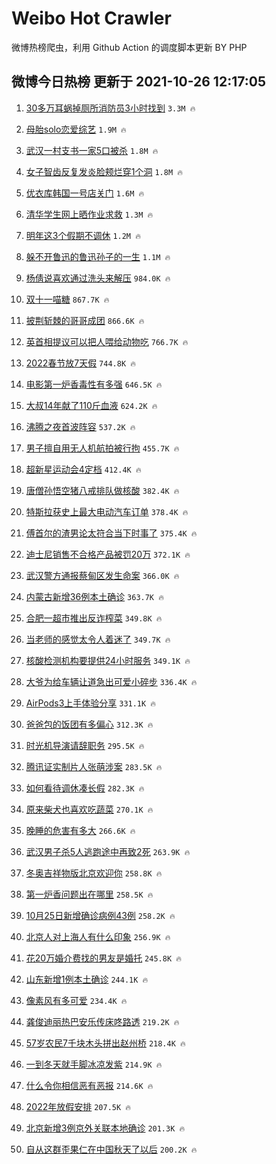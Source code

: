 # Weibo Hot Crawler 



微博热榜爬虫，利用 Github Action 的调度脚本更新 BY PHP 


## 微博今日热榜 更新于 2021-10-26 12:17:05 
1. [30多万耳蜗掉厕所消防员3小时找到](https://s.weibo.com/weibo?q=%2330%E5%A4%9A%E4%B8%87%E8%80%B3%E8%9C%97%E6%8E%89%E5%8E%95%E6%89%80%E6%B6%88%E9%98%B2%E5%91%983%E5%B0%8F%E6%97%B6%E6%89%BE%E5%88%B0%23&Refer=top) `3.3M 🔥` 

1. [母胎solo恋爱综艺](https://s.weibo.com/weibo?q=%23%E6%AF%8D%E8%83%8Esolo%E6%81%8B%E7%88%B1%E7%BB%BC%E8%89%BA%23&Refer=top) `1.9M 🔥` 

1. [武汉一村支书一家5口被杀](https://s.weibo.com/weibo?q=%23%E6%AD%A6%E6%B1%89%E4%B8%80%E6%9D%91%E6%94%AF%E4%B9%A6%E4%B8%80%E5%AE%B65%E5%8F%A3%E8%A2%AB%E6%9D%80%23&Refer=top) `1.8M 🔥` 

1. [女子智齿反复发炎脸颊烂穿1个洞](https://s.weibo.com/weibo?q=%23%E5%A5%B3%E5%AD%90%E6%99%BA%E9%BD%BF%E5%8F%8D%E5%A4%8D%E5%8F%91%E7%82%8E%E8%84%B8%E9%A2%8A%E7%83%82%E7%A9%BF1%E4%B8%AA%E6%B4%9E%23&Refer=top) `1.8M 🔥` 

1. [优衣库韩国一号店关门](https://s.weibo.com/weibo?q=%23%E4%BC%98%E8%A1%A3%E5%BA%93%E9%9F%A9%E5%9B%BD%E4%B8%80%E5%8F%B7%E5%BA%97%E5%85%B3%E9%97%A8%23&Refer=top) `1.6M 🔥` 

1. [清华学生网上晒作业求救](https://s.weibo.com/weibo?q=%23%E6%B8%85%E5%8D%8E%E5%AD%A6%E7%94%9F%E7%BD%91%E4%B8%8A%E6%99%92%E4%BD%9C%E4%B8%9A%E6%B1%82%E6%95%91%23&Refer=top) `1.3M 🔥` 

1. [明年这3个假期不调休](https://s.weibo.com/weibo?q=%23%E6%98%8E%E5%B9%B4%E8%BF%993%E4%B8%AA%E5%81%87%E6%9C%9F%E4%B8%8D%E8%B0%83%E4%BC%91%23&Refer=top) `1.2M 🔥` 

1. [躲不开鲁迅的鲁迅孙子的一生](https://s.weibo.com/weibo?q=%23%E8%BA%B2%E4%B8%8D%E5%BC%80%E9%B2%81%E8%BF%85%E7%9A%84%E9%B2%81%E8%BF%85%E5%AD%99%E5%AD%90%E7%9A%84%E4%B8%80%E7%94%9F%23&Refer=top) `1.1M 🔥` 

1. [杨倩说喜欢通过洗头来解压](https://s.weibo.com/weibo?q=%23%E6%9D%A8%E5%80%A9%E8%AF%B4%E5%96%9C%E6%AC%A2%E9%80%9A%E8%BF%87%E6%B4%97%E5%A4%B4%E6%9D%A5%E8%A7%A3%E5%8E%8B%23&Refer=top) `984.0K 🔥` 

1. [双十一喵糖](https://s.weibo.com/weibo?q=%23%E5%8F%8C%E5%8D%81%E4%B8%80%E5%96%B5%E7%B3%96%23&Refer=top) `867.7K 🔥` 

1. [披荆斩棘的哥哥成团](https://s.weibo.com/weibo?q=%23%E6%8A%AB%E8%8D%86%E6%96%A9%E6%A3%98%E7%9A%84%E5%93%A5%E5%93%A5%E6%88%90%E5%9B%A2%23&Refer=top) `866.6K 🔥` 

1. [英首相提议可以把人喂给动物吃](https://s.weibo.com/weibo?q=%23%E8%8B%B1%E9%A6%96%E7%9B%B8%E6%8F%90%E8%AE%AE%E5%8F%AF%E4%BB%A5%E6%8A%8A%E4%BA%BA%E5%96%82%E7%BB%99%E5%8A%A8%E7%89%A9%E5%90%83%23&Refer=top) `766.7K 🔥` 

1. [2022春节放7天假](https://s.weibo.com/weibo?q=%232022%E6%98%A5%E8%8A%82%E6%94%BE7%E5%A4%A9%E5%81%87%23&Refer=top) `744.8K 🔥` 

1. [电影第一炉香毒性有多强](https://s.weibo.com/weibo?q=%23%E7%94%B5%E5%BD%B1%E7%AC%AC%E4%B8%80%E7%82%89%E9%A6%99%E6%AF%92%E6%80%A7%E6%9C%89%E5%A4%9A%E5%BC%BA%23&Refer=top) `646.5K 🔥` 

1. [大叔14年献了110斤血液](https://s.weibo.com/weibo?q=%23%E5%A4%A7%E5%8F%9414%E5%B9%B4%E7%8C%AE%E4%BA%86110%E6%96%A4%E8%A1%80%E6%B6%B2%23&Refer=top) `624.2K 🔥` 

1. [沸腾之夜首波阵容](https://s.weibo.com/weibo?q=%23%E6%B2%B8%E8%85%BE%E4%B9%8B%E5%A4%9C%E9%A6%96%E6%B3%A2%E9%98%B5%E5%AE%B9%23&Refer=top) `537.2K 🔥` 

1. [男子擅自用无人机航拍被行拘](https://s.weibo.com/weibo?q=%23%E7%94%B7%E5%AD%90%E6%93%85%E8%87%AA%E7%94%A8%E6%97%A0%E4%BA%BA%E6%9C%BA%E8%88%AA%E6%8B%8D%E8%A2%AB%E8%A1%8C%E6%8B%98%23&Refer=top) `455.7K 🔥` 

1. [超新星运动会4定档](https://s.weibo.com/weibo?q=%23%E8%B6%85%E6%96%B0%E6%98%9F%E8%BF%90%E5%8A%A8%E4%BC%9A4%E5%AE%9A%E6%A1%A3%23&Refer=top) `412.4K 🔥` 

1. [唐僧孙悟空猪八戒排队做核酸](https://s.weibo.com/weibo?q=%23%E5%94%90%E5%83%A7%E5%AD%99%E6%82%9F%E7%A9%BA%E7%8C%AA%E5%85%AB%E6%88%92%E6%8E%92%E9%98%9F%E5%81%9A%E6%A0%B8%E9%85%B8%23&Refer=top) `382.4K 🔥` 

1. [特斯拉获史上最大电动汽车订单](https://s.weibo.com/weibo?q=%23%E7%89%B9%E6%96%AF%E6%8B%89%E8%8E%B7%E5%8F%B2%E4%B8%8A%E6%9C%80%E5%A4%A7%E7%94%B5%E5%8A%A8%E6%B1%BD%E8%BD%A6%E8%AE%A2%E5%8D%95%23&Refer=top) `378.4K 🔥` 

1. [傅首尔的渣男论太符合当下时事了](https://s.weibo.com/weibo?q=%23%E5%82%85%E9%A6%96%E5%B0%94%E7%9A%84%E6%B8%A3%E7%94%B7%E8%AE%BA%E5%A4%AA%E7%AC%A6%E5%90%88%E5%BD%93%E4%B8%8B%E6%97%B6%E4%BA%8B%E4%BA%86%23&Refer=top) `375.4K 🔥` 

1. [迪士尼销售不合格产品被罚20万](https://s.weibo.com/weibo?q=%23%E8%BF%AA%E5%A3%AB%E5%B0%BC%E9%94%80%E5%94%AE%E4%B8%8D%E5%90%88%E6%A0%BC%E4%BA%A7%E5%93%81%E8%A2%AB%E7%BD%9A20%E4%B8%87%23&Refer=top) `372.1K 🔥` 

1. [武汉警方通报蔡甸区发生命案](https://s.weibo.com/weibo?q=%23%E6%AD%A6%E6%B1%89%E8%AD%A6%E6%96%B9%E9%80%9A%E6%8A%A5%E8%94%A1%E7%94%B8%E5%8C%BA%E5%8F%91%E7%94%9F%E5%91%BD%E6%A1%88%23&Refer=top) `366.0K 🔥` 

1. [内蒙古新增36例本土确诊](https://s.weibo.com/weibo?q=%23%E5%86%85%E8%92%99%E5%8F%A4%E6%96%B0%E5%A2%9E36%E4%BE%8B%E6%9C%AC%E5%9C%9F%E7%A1%AE%E8%AF%8A%23&Refer=top) `363.7K 🔥` 

1. [合肥一超市推出反诈榨菜](https://s.weibo.com/weibo?q=%23%E5%90%88%E8%82%A5%E4%B8%80%E8%B6%85%E5%B8%82%E6%8E%A8%E5%87%BA%E5%8F%8D%E8%AF%88%E6%A6%A8%E8%8F%9C%23&Refer=top) `349.8K 🔥` 

1. [当老师的感觉太令人着迷了](https://s.weibo.com/weibo?q=%23%E5%BD%93%E8%80%81%E5%B8%88%E7%9A%84%E6%84%9F%E8%A7%89%E5%A4%AA%E4%BB%A4%E4%BA%BA%E7%9D%80%E8%BF%B7%E4%BA%86%23&Refer=top) `349.7K 🔥` 

1. [核酸检测机构要提供24小时服务](https://s.weibo.com/weibo?q=%23%E6%A0%B8%E9%85%B8%E6%A3%80%E6%B5%8B%E6%9C%BA%E6%9E%84%E8%A6%81%E6%8F%90%E4%BE%9B24%E5%B0%8F%E6%97%B6%E6%9C%8D%E5%8A%A1%23&Refer=top) `349.1K 🔥` 

1. [大爷为给车辆让道急出可爱小碎步](https://s.weibo.com/weibo?q=%23%E5%A4%A7%E7%88%B7%E4%B8%BA%E7%BB%99%E8%BD%A6%E8%BE%86%E8%AE%A9%E9%81%93%E6%80%A5%E5%87%BA%E5%8F%AF%E7%88%B1%E5%B0%8F%E7%A2%8E%E6%AD%A5%23&Refer=top) `336.4K 🔥` 

1. [AirPods3上手体验分享](https://s.weibo.com/weibo?q=AirPods3%E4%B8%8A%E6%89%8B%E4%BD%93%E9%AA%8C%E5%88%86%E4%BA%AB&Refer=top) `331.1K 🔥` 

1. [爸爸包的饭团有多偏心](https://s.weibo.com/weibo?q=%23%E7%88%B8%E7%88%B8%E5%8C%85%E7%9A%84%E9%A5%AD%E5%9B%A2%E6%9C%89%E5%A4%9A%E5%81%8F%E5%BF%83%23&Refer=top) `312.3K 🔥` 

1. [时光机导演请辞职务](https://s.weibo.com/weibo?q=%23%E6%97%B6%E5%85%89%E6%9C%BA%E5%AF%BC%E6%BC%94%E8%AF%B7%E8%BE%9E%E8%81%8C%E5%8A%A1%23&Refer=top) `295.5K 🔥` 

1. [腾讯证实制片人张萌涉案](https://s.weibo.com/weibo?q=%23%E8%85%BE%E8%AE%AF%E8%AF%81%E5%AE%9E%E5%88%B6%E7%89%87%E4%BA%BA%E5%BC%A0%E8%90%8C%E6%B6%89%E6%A1%88%23&Refer=top) `283.5K 🔥` 

1. [如何看待调休凑长假](https://s.weibo.com/weibo?q=%23%E5%A6%82%E4%BD%95%E7%9C%8B%E5%BE%85%E8%B0%83%E4%BC%91%E5%87%91%E9%95%BF%E5%81%87%23&Refer=top) `282.3K 🔥` 

1. [原来柴犬也喜欢吃蔬菜](https://s.weibo.com/weibo?q=%23%E5%8E%9F%E6%9D%A5%E6%9F%B4%E7%8A%AC%E4%B9%9F%E5%96%9C%E6%AC%A2%E5%90%83%E8%94%AC%E8%8F%9C%23&Refer=top) `270.1K 🔥` 

1. [晚睡的危害有多大](https://s.weibo.com/weibo?q=%23%E6%99%9A%E7%9D%A1%E7%9A%84%E5%8D%B1%E5%AE%B3%E6%9C%89%E5%A4%9A%E5%A4%A7%23&Refer=top) `266.6K 🔥` 

1. [武汉男子杀5人逃跑途中再致2死](https://s.weibo.com/weibo?q=%23%E6%AD%A6%E6%B1%89%E7%94%B7%E5%AD%90%E6%9D%805%E4%BA%BA%E9%80%83%E8%B7%91%E9%80%94%E4%B8%AD%E5%86%8D%E8%87%B42%E6%AD%BB%23&Refer=top) `263.9K 🔥` 

1. [冬奥吉祥物版北京欢迎你](https://s.weibo.com/weibo?q=%23%E5%86%AC%E5%A5%A5%E5%90%89%E7%A5%A5%E7%89%A9%E7%89%88%E5%8C%97%E4%BA%AC%E6%AC%A2%E8%BF%8E%E4%BD%A0%23&Refer=top) `258.8K 🔥` 

1. [第一炉香问题出在哪里](https://s.weibo.com/weibo?q=%23%E7%AC%AC%E4%B8%80%E7%82%89%E9%A6%99%E9%97%AE%E9%A2%98%E5%87%BA%E5%9C%A8%E5%93%AA%E9%87%8C%23&Refer=top) `258.5K 🔥` 

1. [10月25日新增确诊病例43例](https://s.weibo.com/weibo?q=%2310%E6%9C%8825%E6%97%A5%E6%96%B0%E5%A2%9E%E7%A1%AE%E8%AF%8A%E7%97%85%E4%BE%8B43%E4%BE%8B%23&Refer=top) `258.2K 🔥` 

1. [北京人对上海人有什么印象](https://s.weibo.com/weibo?q=%E5%8C%97%E4%BA%AC%E4%BA%BA%E5%AF%B9%E4%B8%8A%E6%B5%B7%E4%BA%BA%E6%9C%89%E4%BB%80%E4%B9%88%E5%8D%B0%E8%B1%A1&Refer=top) `256.9K 🔥` 

1. [花20万婚介费找的男友是婚托](https://s.weibo.com/weibo?q=%23%E8%8A%B120%E4%B8%87%E5%A9%9A%E4%BB%8B%E8%B4%B9%E6%89%BE%E7%9A%84%E7%94%B7%E5%8F%8B%E6%98%AF%E5%A9%9A%E6%89%98%23&Refer=top) `245.8K 🔥` 

1. [山东新增1例本土确诊](https://s.weibo.com/weibo?q=%23%E5%B1%B1%E4%B8%9C%E6%96%B0%E5%A2%9E1%E4%BE%8B%E6%9C%AC%E5%9C%9F%E7%A1%AE%E8%AF%8A%23&Refer=top) `244.1K 🔥` 

1. [像素风有多可爱](https://s.weibo.com/weibo?q=%23%E5%83%8F%E7%B4%A0%E9%A3%8E%E6%9C%89%E5%A4%9A%E5%8F%AF%E7%88%B1%23&Refer=top) `234.4K 🔥` 

1. [龚俊迪丽热巴安乐传床咚路透](https://s.weibo.com/weibo?q=%23%E9%BE%9A%E4%BF%8A%E8%BF%AA%E4%B8%BD%E7%83%AD%E5%B7%B4%E5%AE%89%E4%B9%90%E4%BC%A0%E5%BA%8A%E5%92%9A%E8%B7%AF%E9%80%8F%23&Refer=top) `219.2K 🔥` 

1. [57岁农民7千块木头拼出赵州桥](https://s.weibo.com/weibo?q=%2357%E5%B2%81%E5%86%9C%E6%B0%917%E5%8D%83%E5%9D%97%E6%9C%A8%E5%A4%B4%E6%8B%BC%E5%87%BA%E8%B5%B5%E5%B7%9E%E6%A1%A5%23&Refer=top) `218.4K 🔥` 

1. [一到冬天就手脚冰凉发紫](https://s.weibo.com/weibo?q=%23%E4%B8%80%E5%88%B0%E5%86%AC%E5%A4%A9%E5%B0%B1%E6%89%8B%E8%84%9A%E5%86%B0%E5%87%89%E5%8F%91%E7%B4%AB%23&Refer=top) `214.9K 🔥` 

1. [什么令你相信恶有恶报](https://s.weibo.com/weibo?q=%23%E4%BB%80%E4%B9%88%E4%BB%A4%E4%BD%A0%E7%9B%B8%E4%BF%A1%E6%81%B6%E6%9C%89%E6%81%B6%E6%8A%A5%23&Refer=top) `214.6K 🔥` 

1. [2022年放假安排](https://s.weibo.com/weibo?q=%232022%E5%B9%B4%E6%94%BE%E5%81%87%E5%AE%89%E6%8E%92%23&Refer=top) `207.5K 🔥` 

1. [北京新增3例京外关联本地确诊](https://s.weibo.com/weibo?q=%23%E5%8C%97%E4%BA%AC%E6%96%B0%E5%A2%9E3%E4%BE%8B%E4%BA%AC%E5%A4%96%E5%85%B3%E8%81%94%E6%9C%AC%E5%9C%B0%E7%A1%AE%E8%AF%8A%23&Refer=top) `201.3K 🔥` 

1. [自从这群歪果仁在中国秋天了以后](https://s.weibo.com/weibo?q=%23%E8%87%AA%E4%BB%8E%E8%BF%99%E7%BE%A4%E6%AD%AA%E6%9E%9C%E4%BB%81%E5%9C%A8%E4%B8%AD%E5%9B%BD%E7%A7%8B%E5%A4%A9%E4%BA%86%E4%BB%A5%E5%90%8E%23&Refer=top) `200.2K 🔥` 

